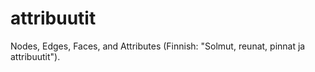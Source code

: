 # attribuutit
Nodes, Edges, Faces, and Attributes (Finnish: "Solmut, reunat, pinnat ja attribuutit").
